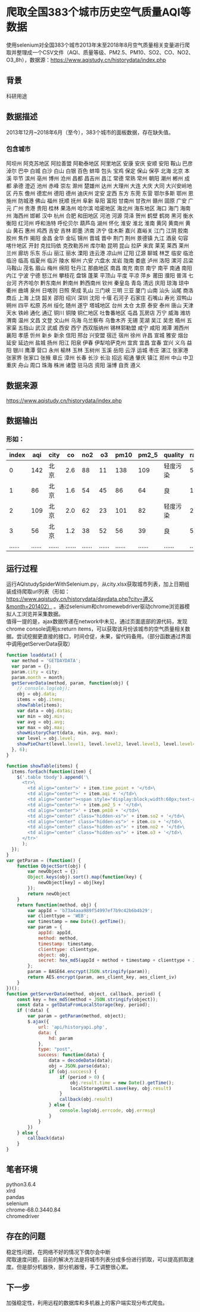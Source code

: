 # 爬取全国383个城市历史空气质量AQI等数据
使用selenium对全国383个城市2013年末至2018年8月空气质量相关变量进行爬取并整理成一个CSV文件（AQI、质量等级、PM2.5、PM10、SO2、CO、NO2、O3_8h），数据源：https://www.aqistudy.cn/historydata/index.php

## 背景
科研用途



## 数据描述
2013年12月~2018年6月（至今），383个城市的面板数据，存在缺失值。

### 包含城市
阿坝州 阿克苏地区 阿拉善盟 阿勒泰地区 阿里地区 安康 安庆 安顺 安阳 鞍山 巴彦淖尔 巴中 白城 白沙 白山 白银 百色 蚌埠 包头 宝鸡 保定 保山 保亭 北海 北京 本溪 毕节 滨州 亳州 博州 沧州 昌都 昌吉州 昌江 常德 常熟 常州 朝阳 潮州 郴州 成都 承德 澄迈 池州 赤峰 崇左 滁州 楚雄州 达州 大理州 大连 大庆 大同 大兴安岭地区 丹东 儋州 德宏州 德阳 德州 迪庆州 定安 定西 东方 东莞 东营 鄂尔多斯 鄂州 恩施州 防城港 佛山 福州 抚顺 抚州 阜新 阜阳 富阳 甘南州 甘孜州 赣州 固原 广安 广元 广州 贵港 贵阳 桂林 果洛州 哈尔滨 哈密地区 海北州 海东地区 海口 海门 海南州 海西州 邯郸 汉中 杭州 合肥 和田地区 河池 河源 菏泽 贺州 鹤壁 鹤岗 黑河 衡水 衡阳 红河州 呼和浩特 呼伦贝尔 葫芦岛 湖州 怀化 淮安 淮北 淮南 黄冈 黄南州 黄山 黄石 惠州 鸡西 吉安 吉林 即墨 济南 济宁 佳木斯 嘉兴 嘉峪关 江门 江阴 胶南 胶州 焦作 揭阳 金昌 金华 金坛 锦州 晋城 晋中 荆门 荆州 景德镇 九江 酒泉 句容 喀什地区 开封 克拉玛依 克孜勒苏州 库尔勒 昆明 昆山 拉萨 来宾 莱芜 莱西 莱州 兰州 廊坊 乐东 乐山 丽江 丽水 溧阳 连云港 凉山州 辽阳 辽源 聊城 林芝 临安 临沧 临汾 临高 临夏州 临沂 陵水 柳州 六安 六盘水 龙岩 陇南 娄底 泸州 洛阳 漯河 吕梁 马鞍山 茂名 眉山 梅州 绵阳 牡丹江 那曲地区 南昌 南充 南京 南宁 南平 南通 南阳 内江 宁波 宁德 怒江州 攀枝花 盘锦 蓬莱 平顶山 平度 平凉 萍乡 莆田 濮阳 普洱 七台河 齐齐哈尔 黔东南州 黔南州 黔西南州 钦州 秦皇岛 青岛 清远 庆阳 琼海 琼中 衢州 曲靖 泉州 日喀则 日照 荣成 乳山 三门峡 三明 三亚 厦门 山南 汕头 汕尾 商洛 商丘 上海 上饶 韶关 邵阳 绍兴 深圳 沈阳 十堰 石河子 石家庄 石嘴山 寿光 双鸭山 朔州 四平 松原 苏州 绥化 随州 遂宁 塔城地区 台州 太仓 太原 泰安 泰州 唐山 天津 天水 铁岭 通化 通辽 铜川 铜陵 铜仁地区 吐鲁番地区 屯昌 瓦房店 万宁 威海 潍坊 渭南 温州 文昌 文登 文山州 乌海 乌兰察布 乌鲁木齐 无锡 芜湖 吴江 吴忠 梧州 五家渠 五指山 武汉 武威 西安 西宁 西双版纳州 锡林郭勒盟 咸宁 咸阳 湘潭 湘西州 襄阳 孝感 忻州 新乡 新余 信阳 邢台 兴安盟 宿迁 宿州 徐州 许昌 宣城 雅安 烟台 延安 延边州 盐城 扬州 阳江 阳泉 伊春 伊犁哈萨克州 宜宾 宜昌 宜春 宜兴 义乌 益阳 银川 鹰潭 营口 永州 榆林 玉林 玉树州 玉溪 岳阳 云浮 运城 枣庄 湛江 张家港 张家界 张家口 张掖 章丘 漳州 长春 长沙 长治 招远 昭通 肇庆 镇江 郑州 中山 中卫 重庆 舟山 周口 珠海 株洲 诸暨 驻马店 资阳 淄博 自贡 遵义 

## 数据来源
https://www.aqistudy.cn/historydata/index.php


## 数据输出
### 形如：
|index |aqi |city |co |no2 |o3 |pm10 |pm2_5 |quality |rank |so2 |time_point|
|----- |--- |---- |-- |--- |-- |---- |----- |------- |---- |--- |----------|
|0 |142 |北京 |2.6 |88 |11 |138 |109 |轻度污染 |53 |61 |2013-12-02|
|1 |86 |北京 |1.6 |54 |45 |86 |64 |良 |19 |38 |2013-12-03|
|2 |109 |北京 |2.0 |62 |23 |101 |82 |轻度污染 |29 |42 |2013-12-04|
|3 |56 |北京 |1.2 |38 |52 |56 |39 |良 |5 |30 |2013-12-05|
|…… |…… |…… |…… |……|……|…… |…… |…… |……|……|……|

## 运行过程
运行AQIstudySpiderWithSelenium.py，从city.xlsx获取城市列表，加上日期组装成待爬取url列表（形如：https://www.aqistudy.cn/historydata/daydata.php?city=遵义&month=201402） 。通过selenium和chromewebdriver驱动chrome浏览器模拟人工浏览并采集数据。  
值得一提的是，ajax数据传递在network中未见，通过页面底部的源代码，发现chrome console调用js:return items，可以获取该月份该城市的空气质量相关数据。尝试挖掘更直接的接口，时间仓促，未果，留代码备用。（部分函数通过界面中调用getServerData获取）
```js
function loaddata() {
  var method = 'GETDAYDATA';
  var param = {};
  param.city = city;
  param.month = month;
  getServerData(method, param, function(obj) {
    // console.log(obj);
    obj = obj.data;
    items = obj.items;
    showTable(items);
    var data = obj.datas;
    var min = obj.min;
    var avg = obj.avg;
    var max = obj.max;
    showHistoryChart(data, min, avg, max);
    var level = obj.level;
    showPieChart(level.level1, level.level2, level.level3, level.level4, level.level5, level.level6);
  }, 6);
}

function showTable(items) {
  items.forEach(function(item) {
    $('.table tbody').append('\
      <tr>\
        <td align="center">' + item.time_point + '</td>\
        <td align="center">' + item.aqi + '</td>\
        <td align="center"><span style="display:block;width:60px;text-align:center;' + getAQIStyle(item.aqi) + '">' + item.quality + '</span></td>\
        <td align="center">' + item.pm2_5 + '</td>\
        <td align="center">' + item.pm10 + '</td>\
        <td align="center" class="hidden-xs">' + item.so2 + '</td>\
        <td align="center" class="hidden-xs">' + item.co + '</td>\
        <td align="center" class="hidden-xs">' + item.no2 + '</td>\
        <td align="center" class="hidden-xs">' + item.o3 + '</td>\
      </tr>'
      );
  });
}
var getParam = (function() {
    function ObjectSort(obj) {
        var newObject = {};
        Object.keys(obj).sort().map(function(key) {
            newObject[key] = obj[key]
        });
        return newObject
    }
    return function(method, obj) {
        var appId = 'b73a4aaa989f54997ef7b9c42b6b4b29';
        var clienttype = 'WEB';
        var timestamp = new Date().getTime();
        var param = {
            appId: appId,
            method: method,
            timestamp: timestamp,
            clienttype: clienttype,
            object: obj,
            secret: hex_md5(appId + method + timestamp + clienttype + JSON.stringify(ObjectSort(obj)))
        };
        param = BASE64.encrypt(JSON.stringify(param));
        return AES.encrypt(param, aes_client_key, aes_client_iv)
    }
})();
function getServerData(method, object, callback, period) {
    const key = hex_md5(method + JSON.stringify(object));
    const data = getDataFromLocalStorage(key, period);
    if (!data) {
        var param = getParam(method, object);
        $.ajax({
            url: 'api/historyapi.php',
            data: {
                hd: param
            },
            type: "post",
            success: function(data) {
                data = decodeData(data);
                obj = JSON.parse(data);
                if (obj.success) {
                    if (period > 0) {
                        obj.result.time = new Date().getTime();
                        localStorageUtil.save(key, obj.result)
                    }
                    callback(obj.result)
                } else {
                    console.log(obj.errcode, obj.errmsg)
                }
            }
        })
    } else {
        callback(data)
    }
}
```


## 笔者环境
python3.6.4  
xlrd  
pandas  
selenium  
chrome-68.0.3440.84  
chromedriver  

## 存在的问题
稳定性问题，在网络不好的情况下偶尔会中断  
爬取速度问题，目前的解决方法是将城市列表分成多份进行抓取，可以提高抓取速度。但是部分机器快，部分机器慢，手工调整很心累。

## 下一步
加强稳定性，利用远程的数据库和多机器上的客户端实现分布式爬虫。

